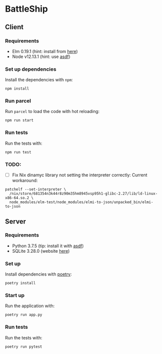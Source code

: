 # BattleShip
## Client
### Requirements
- Elm 0.19.1 (hint: install from [here][elm])
- Node v12.13.1 (hint: use [asdf])


### Set up dependencies

Install the dependencies with `npm`:


```
npm install
```


### Run parcel

Run `parcel` to load the code with hot reloading:

```
npm run start
```

### Run tests

Run the tests with:

```
npm run test
```

### TODO:
- [ ] Fix Nix dinamyc library not setting the interpreter correctly:
Current workaround:

```
patchelf --set-interpreter \
  /nix/store/681354n3k44r8z90m35hm8945vsp95h1-glibc-2.27/lib/ld-linux-x86-64.so.2 \
  node_modules/elm-test/node_modules/elmi-to-json/unpacked_bin/elmi-to-json
```

## Server
### Requirements

- Python 3.7.5 (tip: install it with [asdf])
- SQLite 3.28.0 (website [here][sqlite])

### Set up

Install dependencies with [poetry]:

```
poetry install
```

### Start up

Run the application with:

```
poetry run app.py
```

### Run tests

Run the tests with:

```
poetry run pytest
```


[asdf]: https://github.com/asdf-vm/asdf
[poetry]: https://poetry.eustace.io/
[sqlite]: https://sqlite.org/index.html
[elm]: https://guide.elm-lang.org/install/elm.html
